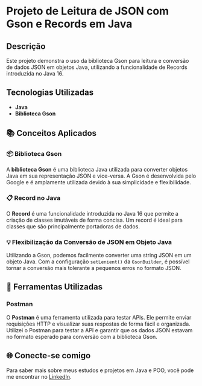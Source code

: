 # Projeto de Leitura de JSON com Gson e Records em Java

## Descrição

Este projeto demonstra o uso da biblioteca Gson para leitura e conversão de dados JSON em objetos Java, utilizando a funcionalidade de Records introduzida no Java 16.

## Tecnologias Utilizadas

- **Java**
- **Biblioteca Gson**

## 📚 Conceitos Aplicados

### 📦 Biblioteca Gson

A **biblioteca Gson** é uma biblioteca Java utilizada para converter objetos Java em sua representação JSON e vice-versa. A Gson é desenvolvida pelo Google e é amplamente utilizada devido à sua simplicidade e flexibilidade.

### 📋 Record no Java

O **Record** é uma funcionalidade introduzida no Java 16 que permite a criação de classes imutáveis de forma concisa. Um record é ideal para classes que são principalmente portadoras de dados.

### 💡 Flexibilização da Conversão de JSON em Objeto Java

Utilizando a Gson, podemos facilmente converter uma string JSON em um objeto Java. Com a configuração `setLenient()` da `GsonBuilder`, é possível tornar a conversão mais tolerante a pequenos erros no formato JSON.

## 🔧 Ferramentas Utilizadas

### Postman

O **Postman** é uma ferramenta utilizada para testar APIs. Ele permite enviar requisições HTTP e visualizar suas respostas de forma fácil e organizada. Utilizei o Postman para testar a API e garantir que os dados JSON estavam no formato esperado para conversão com a biblioteca Gson.

## 🌐 Conecte-se comigo

Para saber mais sobre meus estudos e projetos em Java e POO, você pode me encontrar no [LinkedIn](https://www.linkedin.com/in/joao-pedro-gon%C3%A7alves-viana-de-souza-a33a84242/).
